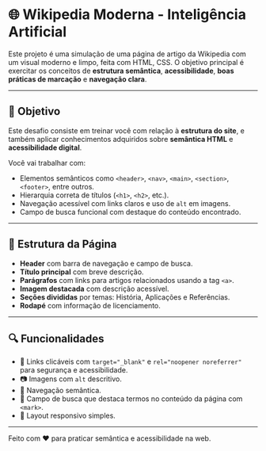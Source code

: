 # 🌐 Wikipedia Moderna - Inteligência Artificial

Este projeto é uma simulação de uma página de artigo da Wikipedia com um visual moderno e limpo, feita com HTML, CSS. O objetivo principal é exercitar os conceitos de **estrutura semântica**, **acessibilidade**, **boas práticas de marcação** e **navegação clara**.

---

## 🎯 Objetivo

Este desafio consiste em treinar você com relação à **estrutura do site**, e também aplicar conhecimentos adquiridos sobre **semântica HTML** e **acessibilidade digital**.

Você vai trabalhar com:
- Elementos semânticos como `<header>`, `<nav>`, `<main>`, `<section>`, `<footer>`, entre outros.
- Hierarquia correta de títulos (`<h1>`, `<h2>`, etc.).
- Navegação acessível com links claros e uso de `alt` em imagens.
- Campo de busca funcional com destaque do conteúdo encontrado.

---

## 📄 Estrutura da Página

- **Header** com barra de navegação e campo de busca.
- **Título principal** com breve descrição.
- **Parágrafos** com links para artigos relacionados usando a tag `<a>`.
- **Imagem destacada** com descrição acessível.
- **Seções divididas** por temas: História, Aplicações e Referências.
- **Rodapé** com informação de licenciamento.

---

## 🔍 Funcionalidades

- 🔗 Links clicáveis com `target="_blank"` e `rel="noopener noreferrer"` para segurança e acessibilidade.
- 📷 Imagens com `alt` descritivo.
- 🧭 Navegação semântica.
- 🧠 Campo de busca que destaca termos no conteúdo da página com `<mark>`.
- 📱 Layout responsivo simples.


---



Feito com ❤️ para praticar semântica e acessibilidade na web.

